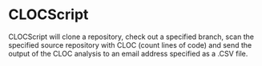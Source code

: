 # CLOCScript
CLOCScript will clone a repository, check out a specified branch, scan the specified source repository with CLOC (count lines of code) and send the output of the CLOC analysis to an email address specified as a .CSV file.
